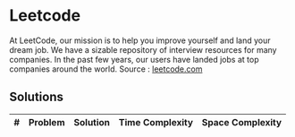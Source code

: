 # Leetcode

At LeetCode, our mission is to help you improve yourself and land your dream job. We have a sizable repository of interview resources for many companies. In the past few years, our users have landed jobs at top companies around the world. 
Source : [leetcode.com](https://leetcode.com)

## Solutions

| # | Problem | Solution | Time Complexity | Space Complexity
---|---|---|---|---
